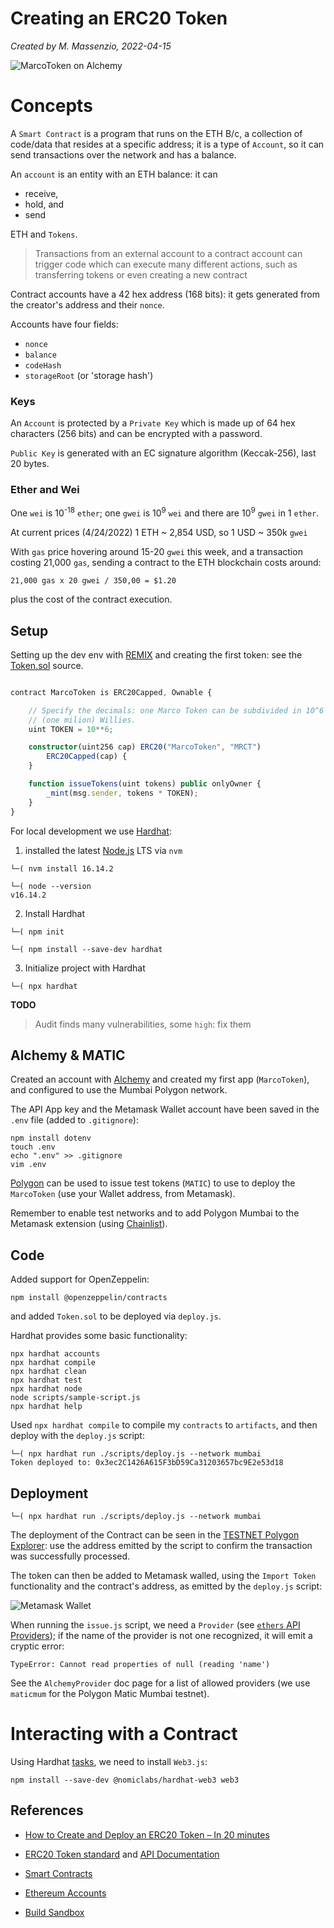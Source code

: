 # Creating an ERC20 Token

*Created by M. Massenzio, 2022-04-15*

![MarcoToken on Alchemy](images/marcotoken.png)

# Concepts

A `Smart Contract` is a program that runs on the ETH B/c, a collection of code/data that resides at a specific address; it is a type of `Account`, so it can send transactions over the network and has a balance.

An `account` is an entity with an ETH balance: it can

* receive,
* hold, and
* send

ETH and `Tokens`.

> Transactions from an external account to a contract account can trigger code which can execute many different actions, such as transferring tokens or even creating a new contract

Contract accounts have a 42 hex address (168 bits): it gets generated from the creator's address and their `nonce`.

Accounts have four fields:

* `nonce`
* `balance`
* `codeHash`
* `storageRoot` (or 'storage hash')


### Keys

An `Account` is protected by a `Private Key` which is made up of 64 hex characters (256 bits) and can be encrypted with a password.

`Public Key` is generated with an EC signature algorithm (Keccak-256), last 20 bytes.

### Ether and Wei

One `wei` is 10<sup>-18</sup> `ether`; one `gwei` is 10<sup>9</sup> `wei` and there are 10<sup>9</sup> `gwei` in 1 `ether`.

At current prices (4/24/2022) 1 ETH ~ 2,854 USD, so 1 USD ~ 350k `gwei`

With `gas` price hovering around 15-20 `gwei` this week, and a transaction costing 21,000 `gas`, sending a contract to the ETH blockchain costs around:

```
21,000 gas x 20 gwei / 350,00 = $1.20
```

plus the cost of the contract execution.


## Setup

Setting up the dev env with [REMIX](https://remix.ethereum.org/) and creating the first token: see the [Token.sol](token.sol) source.

```typescript

contract MarcoToken is ERC20Capped, Ownable {

    // Specify the decimals: one Marco Token can be subdivided in 10^6
    // (one milion) Willies.
    uint TOKEN = 10**6;

    constructor(uint256 cap) ERC20("MarcoToken", "MRCT")
        ERC20Capped(cap) {
    }

    function issueTokens(uint tokens) public onlyOwner {
        _mint(msg.sender, tokens * TOKEN);
    }
}

```

For local development we use [Hardhat](https://hardhat.org/):

1. installed the latest [Node.js](https://nodejs.org) LTS via `nvm`

```
└─( nvm install 16.14.2

└─( node --version
v16.14.2

```

2. Install Hardhat

```
└─( npm init      

└─( npm install --save-dev hardhat
```

3. Initialize project with Hardhat

```
└─( npx hardhat
```

**TODO**
> Audit finds many vulnerabilities, some `high`: fix them

## Alchemy & MATIC

Created an account with [Alchemy](https://dashboard.alchemyapi.io/) and created my first app (`MarcoToken`), and configured to use the Mumbai Polygon network.

The API App key and the Metamask Wallet account have been saved in the `.env` file (added to `.gitignore`):

```
npm install dotenv
touch .env
echo ".env" >> .gitignore
vim .env
```

[Polygon](https://faucet.polygon.technology/) can be used to issue test tokens (`MATIC`) to use to deploy the `MarcoToken` (use your Wallet address, from Metamask).

Remember to enable test networks and to add Polygon Mumbai to the Metamask extension (using [Chainlist](https://chainlist.org/)).


## Code

Added support for OpenZeppelin:

    npm install @openzeppelin/contracts

and added `Token.sol` to be deployed via `deploy.js`.

Hardhat provides some basic functionality:

```shell
npx hardhat accounts
npx hardhat compile
npx hardhat clean
npx hardhat test
npx hardhat node
node scripts/sample-script.js
npx hardhat help
```

Used `npx hardhat compile` to compile my `contracts` to `artifacts`, and then deploy with the `deploy.js` script:

```
└─( npx hardhat run ./scripts/deploy.js --network mumbai
Token deployed to: 0x3ec2C1426A615F3bD59Ca31203657bc9E2e53d18
```

## Deployment

```
└─( npx hardhat run ./scripts/deploy.js --network mumbai
```

The deployment of the Contract can be seen in the [TESTNET Polygon Explorer](https://mumbai.polygonscan.com/): use the address emitted by the script to confirm the transaction was successfully processed.

The token can then be added to Metamask walled, using the `Import Token` functionality and the contract's address, as emitted by the `deploy.js` script:

![Metamask Wallet](images/wallet.jpg)

When running the `issue.js` script, we need a `Provider` (see [`ethers` API Providers](https://docs.ethers.io/v5/api/providers/api-providers/)); if the name of the provider is not one recognized, it will emit a cryptic error:

```
TypeError: Cannot read properties of null (reading 'name')
```

See the `AlchemyProvider` doc page for a list of allowed providers (we use `maticmum` for the Polygon Matic Mumbai testnet).


# Interacting with a Contract

Using Hardhat [tasks](https://hardhat.org/guides/create-task.html#creating-a-task), we need to install `Web3.js`:

    npm install --save-dev @nomiclabs/hardhat-web3 web3


## References


- [How to Create and Deploy an ERC20 Token – In 20 minutes](https://vitto.cc/how-to-create-and-deploy-an-erc20-token-in-20-minutes/)

- [ERC20 Token standard](https://ethereum.org/en/developers/docs/standards/tokens/erc-20/) and [API Documentation](https://docs.openzeppelin.com/contracts/4.x/api/token/erc20)

- [Smart Contracts](https://ethereum.org/en/developers/docs/smart-contracts/)

- [Ethereum Accounts](https://ethereum.org/en/developers/docs/accounts/)

- [Build Sandbox](https://sandbox.eth.build/)
